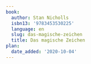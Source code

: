 ```yaml
---
book:
  author: Stan Nicholls
  isbn13: '9783453530225'
  language: en
  slug: das-magische-zeichen
  title: Das magische Zeichen
plan:
  date_added: '2020-10-04'
---
```

